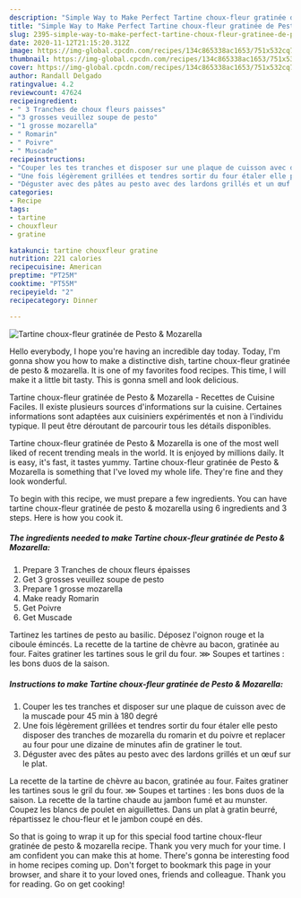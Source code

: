 ```yaml
---
description: "Simple Way to Make Perfect Tartine choux-fleur gratinée de Pesto &amp;amp; Mozarella"
title: "Simple Way to Make Perfect Tartine choux-fleur gratinée de Pesto &amp;amp; Mozarella"
slug: 2395-simple-way-to-make-perfect-tartine-choux-fleur-gratinee-de-pesto-and-amp-mozarella
date: 2020-11-12T21:15:20.312Z
image: https://img-global.cpcdn.com/recipes/134c865338ac1653/751x532cq70/tartine-choux-fleur-gratinee-de-pesto-mozarella-photo-principale-de-la-recette.jpg
thumbnail: https://img-global.cpcdn.com/recipes/134c865338ac1653/751x532cq70/tartine-choux-fleur-gratinee-de-pesto-mozarella-photo-principale-de-la-recette.jpg
cover: https://img-global.cpcdn.com/recipes/134c865338ac1653/751x532cq70/tartine-choux-fleur-gratinee-de-pesto-mozarella-photo-principale-de-la-recette.jpg
author: Randall Delgado
ratingvalue: 4.2
reviewcount: 47624
recipeingredient:
- " 3 Tranches de choux fleurs paisses"
- "3 grosses veuillez soupe de pesto"
- "1 grosse mozarella"
- " Romarin"
- " Poivre"
- " Muscade"
recipeinstructions:
- "Couper les tes tranches et disposer sur une plaque de cuisson avec de la muscade pour 45 min à 180 degré"
- "Une fois légèrement grillées et tendres sortir du four étaler elle pesto disposer des tranches de mozarella du romarin et du poivre et replacer au four pour une dizaine de minutes afin de gratiner le tout."
- "Déguster avec des pâtes au pesto avec des lardons grillés et un œuf sur le plat."
categories:
- Recipe
tags:
- tartine
- chouxfleur
- gratine

katakunci: tartine chouxfleur gratine 
nutrition: 221 calories
recipecuisine: American
preptime: "PT25M"
cooktime: "PT55M"
recipeyield: "2"
recipecategory: Dinner

---
```



![Tartine choux-fleur gratinée de Pesto &amp; Mozarella](https://img-global.cpcdn.com/recipes/134c865338ac1653/751x532cq70/tartine-choux-fleur-gratinee-de-pesto-mozarella-photo-principale-de-la-recette.jpg)

Hello everybody, I hope you're having an incredible day today. Today, I'm gonna show you how to make a distinctive dish, tartine choux-fleur gratinée de pesto &amp; mozarella. It is one of my favorites food recipes. This time, I will make it a little bit tasty. This is gonna smell and look delicious.

Tartine choux-fleur gratinée de Pesto &amp; Mozarella - Recettes de Cuisine Faciles. Il existe plusieurs sources d&#39;informations sur la cuisine. Certaines informations sont adaptées aux cuisiniers expérimentés et non à l&#39;individu typique. Il peut être déroutant de parcourir tous les détails disponibles.

Tartine choux-fleur gratinée de Pesto &amp; Mozarella is one of the most well liked of recent trending meals in the world. It is enjoyed by millions daily. It is easy, it's fast, it tastes yummy. Tartine choux-fleur gratinée de Pesto &amp; Mozarella is something that I've loved my whole life. They're fine and they look wonderful.


To begin with this recipe, we must prepare a few ingredients. You can have tartine choux-fleur gratinée de pesto &amp; mozarella using 6 ingredients and 3 steps. Here is how you cook it.

<!--inarticleads1-->

##### The ingredients needed to make Tartine choux-fleur gratinée de Pesto &amp; Mozarella:

1. Prepare  3 Tranches de choux fleurs épaisses
1. Get 3 grosses veuillez soupe de pesto
1. Prepare 1 grosse mozarella
1. Make ready  Romarin
1. Get  Poivre
1. Get  Muscade


Tartinez les tartines de pesto au basilic. Déposez l&#39;oignon rouge et la ciboule émincés. La recette de la tartine de chèvre au bacon, gratinée au four. Faites gratiner les tartines sous le gril du four. ⋙ Soupes et tartines : les bons duos de la saison. 

<!--inarticleads2-->

##### Instructions to make Tartine choux-fleur gratinée de Pesto &amp; Mozarella:

1. Couper les tes tranches et disposer sur une plaque de cuisson avec de la muscade pour 45 min à 180 degré
1. Une fois légèrement grillées et tendres sortir du four étaler elle pesto disposer des tranches de mozarella du romarin et du poivre et replacer au four pour une dizaine de minutes afin de gratiner le tout.
1. Déguster avec des pâtes au pesto avec des lardons grillés et un œuf sur le plat.


La recette de la tartine de chèvre au bacon, gratinée au four. Faites gratiner les tartines sous le gril du four. ⋙ Soupes et tartines : les bons duos de la saison. La recette de la tartine chaude au jambon fumé et au munster. Coupez les blancs de poulet en aiguillettes. Dans un plat à gratin beurré, répartissez le chou-fleur et le jambon coupé en dés. 

So that is going to wrap it up for this special food tartine choux-fleur gratinée de pesto &amp; mozarella recipe. Thank you very much for your time. I am confident you can make this at home. There's gonna be interesting food in home recipes coming up. Don't forget to bookmark this page in your browser, and share it to your loved ones, friends and colleague. Thank you for reading. Go on get cooking!
